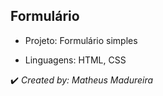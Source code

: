 <h2>Formulário</h2>

* Projeto: Formulário simples 

* Linguagens: HTML, CSS

✔️ _Created by: Matheus Madureira_
